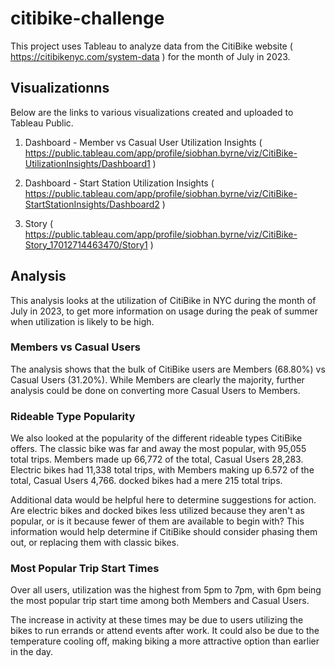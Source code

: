 # citibike-challenge
This project uses Tableau to analyze data from the CitiBike website ( https://citibikenyc.com/system-data ) for the month of July in 2023.

## Visualizationns
Below are the links to various visualizations created and uploaded to Tableau Public.

1) Dashboard - Member vs Casual User Utilization Insights ( https://public.tableau.com/app/profile/siobhan.byrne/viz/CitiBike-UtilizationInsights/Dashboard1 )

2) Dashboard - Start Station Utilization Insights ( https://public.tableau.com/app/profile/siobhan.byrne/viz/CitiBike-StartStationInsights/Dashboard2 )

3) Story ( https://public.tableau.com/app/profile/siobhan.byrne/viz/CitiBike-Story_17012714463470/Story1 )

## Analysis 

This analysis looks at the utilization of CitiBike in NYC during the month of July in 2023, to get more information on usage during the peak of summer when utilization is likely to be high. 

### Members vs Casual Users
The analysis shows that the bulk of CitiBike users are Members (68.80%) vs Casual Users (31.20%). While Members are clearly the majority, further analysis could be done on converting more Casual Users to Members.

### Rideable Type Popularity
We also looked at the popularity of the different rideable types CitiBike offers. The classic bike was far and away the most popular, with 95,055 total trips. Members made up 66,772 of the total, Casual Users 28,283. Electric bikes had 11,338 total trips, with Members making up 6.572 of the total, Casual Users 4,766. docked bikes had a mere 215 total trips. 

Additional data would be helpful here to determine suggestions for action. Are electric bikes and docked bikes less utilized because they aren't as popular, or is it because fewer of them are available to begin with? This information would help determine if CitiBike should consider phasing them out, or replacing them with classic bikes. 

### Most Popular Trip Start Times
Over all users, utilization was the highest from 5pm to 7pm, with 6pm being the most popular trip start time among both Members and Casual Users. 

The increase in activity at these times may be due to users utilizing the bikes to run errands or attend events after work. It could also be due to the temperature cooling off, making biking a more attractive option than earlier in the day. 